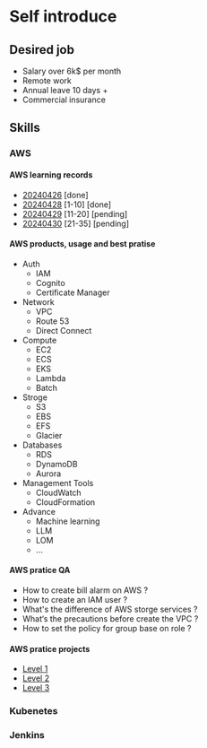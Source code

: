 # Self introduce

## Desired job

* Salary over 6k$ per month
* Remote work
* Annual leave 10 days +
* Commercial insurance

## Skills

### AWS

#### AWS learning records

* [20240426](https://www.youtube.com/playlist?list=PLJ6mX-RRy2RloKgTzon78ZqM6Mx3Pp2yh) [done]
* [20240428](https://www.youtube.com/playlist?list=PLJ6mX-RRy2RnopOe74a07XiQTGVGFY29J) [1-10] [done]
* [20240429](https://www.youtube.com/playlist?list=PLJ6mX-RRy2RnopOe74a07XiQTGVGFY29J) [11-20] [pending]
* [20240430](https://www.youtube.com/playlist?list=PLJ6mX-RRy2RnopOe74a07XiQTGVGFY29J) [21-35] [pending]

#### AWS products, usage and best pratise

* Auth
  * IAM
  * Cognito
  * Certificate Manager
* Network
  * VPC
  * Route 53
  * Direct Connect
* Compute
  * EC2
  * ECS
  * EKS
  * Lambda
  * Batch
* Stroge
  * S3
  * EBS
  * EFS
  * Glacier
* Databases
  * RDS
  * DynamoDB
  * Aurora
* Management Tools
  * CloudWatch
  * CloudFormation
* Advance
  * Machine learning
  * LLM
  * LOM
  * ...

#### AWS pratice QA

* How to create bill alarm on AWS ?
* How to create an IAM user ?
* What's the difference of AWS storge services ?
* What‘s the precautions before create the VPC ?
* How to set the policy for group base on role ?

#### AWS pratice projects

* [Level 1](https://cloudresumechallenge.dev/docs/the-challenge/aws/)
* [Level 2](https://github.com/chtrembl/azure-cloud?tab=readme-ov-file)
* [Level 3](https://github.com/Azure-Samples/contoso-real-estate)

### Kubenetes

### Jenkins
